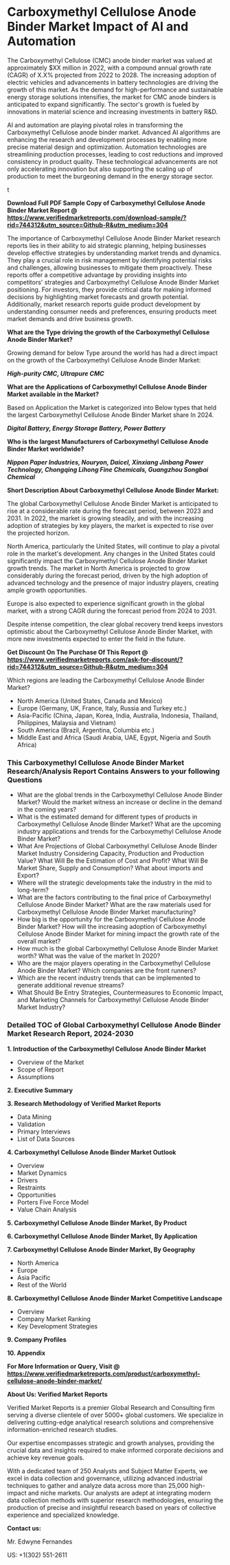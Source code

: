 <meta name="title" content="Global Carboxymethyl Cellulose Anode Binder Market Impact of AI and Automation"><meta name="description" content="The Carboxymethyl Cellulose (CMC) anode binder market was valued at approximately $XX million in 2022, with a compound annual growth rate (CAGR) of X.X% projected from"><meta name="title" content="Carboxymethyl Cellulose Anode Binder Market Size, Share, Scope, Trends, Growth, Opportunities, Analysis, Forecast"><h1>Carboxymethyl Cellulose Anode Binder Market Impact of AI and Automation</h1><p>The Carboxymethyl Cellulose (CMC) anode binder market was valued at approximately $XX million in 2022, with a compound annual growth rate (CAGR) of X.X% projected from 2022 to 2028. The increasing adoption of electric vehicles and advancements in battery technologies are driving the growth of this market. As the demand for high-performance and sustainable energy storage solutions intensifies, the market for CMC anode binders is anticipated to expand significantly. The sector's growth is fueled by innovations in material science and increasing investments in battery R&D.</p><p>AI and automation are playing pivotal roles in transforming the Carboxymethyl Cellulose anode binder market. Advanced AI algorithms are enhancing the research and development processes by enabling more precise material design and optimization. Automation technologies are streamlining production processes, leading to cost reductions and improved consistency in product quality. These technological advancements are not only accelerating innovation but also supporting the scaling up of production to meet the burgeoning demand in the energy storage sector.</p>t</p><p id="" class=""><strong>Download Full PDF Sample Copy of Carboxymethyl Cellulose Anode Binder Market Report @ <a href="https://www.verifiedmarketreports.com/download-sample/?rid=744312&utm_source=Github-R&utm_medium=304" target="_blank">https://www.verifiedmarketreports.com/download-sample/?rid=744312&utm_source=Github-R&utm_medium=304</a></strong></p><p>The importance of&nbsp;Carboxymethyl Cellulose Anode Binder Market research reports lies in their ability to aid strategic planning, helping businesses develop effective strategies by understanding market trends and dynamics. They play a crucial role in risk management by identifying potential risks and challenges, allowing businesses to mitigate them proactively. These reports offer a competitive advantage by providing insights into competitors' strategies and Carboxymethyl Cellulose Anode Binder Market positioning. For investors, they provide critical data for making informed decisions by highlighting market forecasts and growth potential. Additionally, market research reports guide product development by understanding consumer needs and preferences, ensuring products meet market demands and drive business growth.</p><p><strong>What are the&nbsp;Type driving the growth of the Carboxymethyl Cellulose Anode Binder Market?</strong></p><p id="" class="">Growing demand for below Type around the world has had a direct impact on the growth of the Carboxymethyl Cellulose Anode Binder Market:</p><em><strong>High-purity CMC, Ultrapure CMC</strong></em></p><strong>What are the&nbsp;Applications&nbsp;of Carboxymethyl Cellulose Anode Binder Market available in the Market?</strong></p><p id="" class="">Based on Application the Market is categorized into Below types that held the largest Carboxymethyl Cellulose Anode Binder Market share In 2024.</p><em><strong>Digital Battery, Energy Storage Battery, Power Battery</strong></em></p><strong>Who is the largest Manufacturers of Carboxymethyl Cellulose Anode Binder Market worldwide?</strong></p><p><em><strong>Nippon Paper Industries, Nouryon, Daicel, Xinxiang Jinbang Power Technology, Chongqing Lihong Fine Chemicals, Guangzhou Songbai Chemical</strong></em></p><p id="" class=""><strong>Short Description About Carboxymethyl Cellulose Anode Binder Market:</strong></p><p>The global Carboxymethyl Cellulose Anode Binder Market is anticipated to rise at a considerable rate during the forecast period, between 2023 and 2031. In 2022, the market is growing steadily, and with the increasing adoption of strategies by key players, the market is expected to rise over the projected horizon.</p><p>North America, particularly the United States, will continue to play a pivotal role in the market's development. Any changes in the United States could significantly impact the Carboxymethyl Cellulose Anode Binder Market growth trends. The market in North America is projected to grow considerably during the forecast period, driven by the high adoption of advanced technology and the presence of major industry players, creating ample growth opportunities.</p><p>Europe is also expected to experience significant growth in the global market, with a strong CAGR during the forecast period from 2024 to 2031.</p><p>Despite intense competition, the clear global recovery trend keeps investors optimistic about the Carboxymethyl Cellulose Anode Binder Market, with more new investments expected to enter the field in the future.</p><p id="" class=""><strong>Get Discount On The Purchase Of This Report @ <a href="https://www.verifiedmarketreports.com/ask-for-discount/?rid=744312&utm_source=Github-R&utm_medium=304" target="_blank">https://www.verifiedmarketreports.com/ask-for-discount/?rid=744312&utm_source=Github-R&utm_medium=304</a></strong></p>Which regions are leading the Carboxymethyl Cellulose Anode Binder Market?</p><ul><li>North America (United States, Canada and Mexico)</li><li>Europe (Germany, UK, France, Italy, Russia and Turkey etc.)</li><li>Asia-Pacific (China, Japan, Korea, India, Australia, Indonesia, Thailand, Philippines, Malaysia and Vietnam)</li><li>South America (Brazil, Argentina, Columbia etc.)</li><li>Middle East and Africa (Saudi Arabia, UAE, Egypt, Nigeria and South Africa)</li></ul><h3 id="" class="">This Carboxymethyl Cellulose Anode Binder Market Research/Analysis Report Contains Answers to your following Questions</h3><ul><li>What are the global trends in the Carboxymethyl Cellulose Anode Binder Market? Would the market witness an increase or decline in the demand in the coming years?</li><li>What is the estimated demand for different types of products in Carboxymethyl Cellulose Anode Binder Market? What are the upcoming industry applications and trends for the Carboxymethyl Cellulose Anode Binder Market?</li><li>What Are Projections of Global Carboxymethyl Cellulose Anode Binder Market Industry Considering Capacity, Production and Production Value? What Will Be the Estimation of Cost and Profit? What Will Be Market Share, Supply and Consumption? What about imports and Export?</li><li>Where will the strategic developments take the industry in the mid to long-term?</li><li>What are the factors contributing to the final price of Carboxymethyl Cellulose Anode Binder Market? What are the raw materials used for Carboxymethyl Cellulose Anode Binder Market manufacturing?</li><li>How big is the opportunity for the Carboxymethyl Cellulose Anode Binder Market? How will the increasing adoption of Carboxymethyl Cellulose Anode Binder Market for mining impact the growth rate of the overall market?</li><li>How much is the global Carboxymethyl Cellulose Anode Binder Market worth? What was the value of the market In 2020?</li><li>Who are the major players operating in the Carboxymethyl Cellulose Anode Binder Market? Which companies are the front runners?</li><li>Which are the recent industry trends that can be implemented to generate additional revenue streams?</li><li>What Should Be Entry Strategies, Countermeasures to Economic Impact, and Marketing Channels for Carboxymethyl Cellulose Anode Binder Market Industry?</li></ul><h3 id="" class="">Detailed TOC of Global Carboxymethyl Cellulose Anode Binder Market Research Report, 2024-2030</h3><p id="" class=""><strong>1. Introduction of the Carboxymethyl Cellulose Anode Binder Market</strong></p><ul><li>Overview of the Market</li><li>Scope of Report</li><li>Assumptions</li></ul><p id="" class=""><strong>2. Executive Summary</strong></p><p id="" class=""><strong>3. Research Methodology of Verified Market Reports</strong></p><ul><li>Data Mining</li><li>Validation</li><li>Primary Interviews</li><li>List of Data Sources</li></ul><p id="" class=""><strong>4. Carboxymethyl Cellulose Anode Binder Market Outlook</strong></p><ul><li>Overview</li><li>Market Dynamics</li><li>Drivers</li><li>Restraints</li><li>Opportunities</li><li>Porters Five Force Model</li><li>Value Chain Analysis</li></ul><p id="" class=""><strong>5. Carboxymethyl Cellulose Anode Binder Market, By Product</strong></p><p id="" class=""><strong>6. Carboxymethyl Cellulose Anode Binder Market, By Application</strong></p><p id="" class=""><strong>7. Carboxymethyl Cellulose Anode Binder Market, By Geography</strong></p><ul><li>North America</li><li>Europe</li><li>Asia Pacific</li><li>Rest of the World</li></ul><p id="" class=""><strong>8. Carboxymethyl Cellulose Anode Binder Market Competitive Landscape</strong></p><ul><li>Overview</li><li>Company Market Ranking</li><li>Key Development Strategies</li></ul><p id="" class=""><strong>9. Company Profiles</strong></p><p id="" class=""><strong>10. Appendix</strong></p><p id="" class=""><strong>For More Information or Query, Visit @ <a href="https://www.verifiedmarketreports.com/product/carboxymethyl-cellulose-anode-binder-market/" target="_blank">https://www.verifiedmarketreports.com/product/carboxymethyl-cellulose-anode-binder-market/</a></strong></p><p id="" class=""><strong>About Us: Verified Market Reports</strong></p><p id="" class="">Verified Market Reports is a premier Global Research and Consulting firm serving a diverse clientele of over 5000+ global customers. We specialize in delivering cutting-edge analytical research solutions and comprehensive information-enriched research studies.</p><p id="" class="">Our expertise encompasses strategic and growth analyses, providing the crucial data and insights required to make informed corporate decisions and achieve key revenue goals.</p><p id="" class="">With a dedicated team of 250 Analysts and Subject Matter Experts, we excel in data collection and governance, utilizing advanced industrial techniques to gather and analyze data across more than 25,000 high-impact and niche markets. Our analysts are adept at integrating modern data collection methods with superior research methodologies, ensuring the production of precise and insightful research based on years of collective experience and specialized knowledge.</p><p id="" class=""><strong>Contact us:</strong></p><p id="" class="">Mr. Edwyne Fernandes</p><p id="" class="">US: +1(302) 551-2611</p>